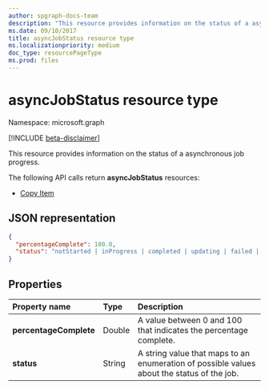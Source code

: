 ```yaml
---
author: spgraph-docs-team
description: "This resource provides information on the status of a asynchronous job progress."
ms.date: 09/10/2017
title: asyncJobStatus resource type
ms.localizationpriority: medium
doc_type: resourcePageType
ms.prod: files
---
```


# asyncJobStatus resource type

Namespace: microsoft.graph

[!INCLUDE [beta-disclaimer](../../includes/beta-disclaimer.md)]

This resource provides information on the status of a asynchronous job progress.

The following API calls return **asyncJobStatus** resources:

* [Copy Item](../api/driveitem-copy.md)

## JSON representation

<!-- { "blockType": "resource", "@type": "microsoft.graph.asyncJobStatus", "@type.aka": "oneDrive.asyncOperationStatus" } -->

```json
{
  "percentageComplete": 100.0,
  "status": "notStarted | inProgress | completed | updating | failed | deletePending | deleteFailed | waiting"
}
```

## Properties

| Property name          | Type   | Description                                                                                |
|:-----------------------|:-------|:-------------------------------------------------------------------------------------------|
| **percentageComplete** | Double | A value between 0 and 100 that indicates the percentage complete.                          |
| **status**             | String | A string value that maps to an enumeration of possible values about the status of the job. |

<!--
{
  "type": "#page.annotation",
  "description": "AsyncJobResource provides details about how to poll for an async completion.",
  "keywords": "async,job status,async status,copy,upload from url",
  "section": "documentation",
  "suppressions": []
}
-->


